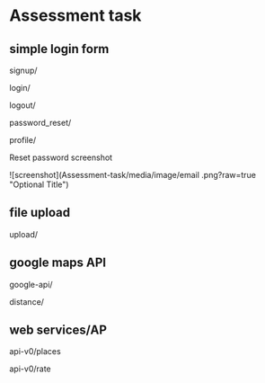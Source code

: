 # Assessment task

## simple login form

signup/

login/

logout/

password_reset/

profile/

Reset password screenshot

![screenshot](Assessment-task/media/image/email .png?raw=true "Optional Title")


## file upload

upload/

## google maps API

google-api/

distance/

## web services/AP

api-v0/places

api-v0/rate

